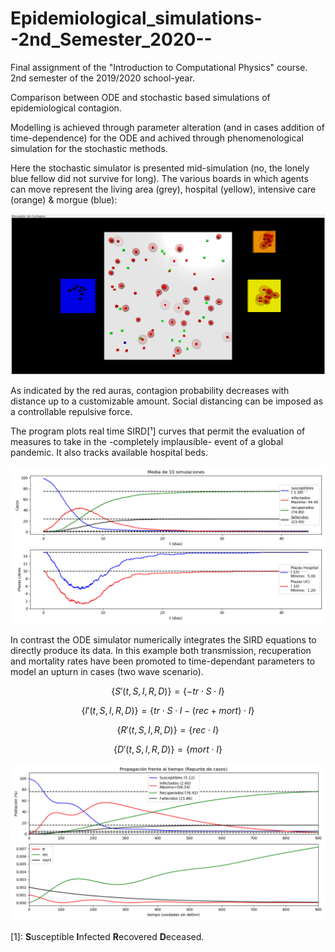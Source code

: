 # Epidemiological_simulations--2nd_Semester_2020--
Final assignment of the "Introduction to Computational Physics" course. 2nd semester of the 2019/2020 school-year.

Comparison between ODE and stochastic based simulations of epidemiological contagion.

Modelling is achieved through parameter alteration (and in cases addition of time-dependence) for the ODE and achived through phenomenological simulation for the stochastic methods.

Here the stochastic simulator is presented mid-simulation (no, the lonely blue fellow did not survive for long). The various boards in which agents can move represent the living area (grey), hospital (yellow), intensive care (orange) & morgue (blue):

![simulator](https://raw.githubusercontent.com/Daniel-Lanchares/Epidemiological_simulations--2nd_Semester_2020--/main/Stochastic_Simulations/Simulation_example.png?raw=true)

As indicated by the red auras, contagion probability decreases with distance up to a customizable amount. Social distancing can be imposed as a controllable repulsive force.

The program plots real time SIRD[¹] curves that permit the evaluation of measures to take in the -completely implausible- event of a global pandemic. It also tracks available hospital beds.

![simulator curves](<https://raw.githubusercontent.com/Daniel-Lanchares/Epidemiological_simulations--2nd_Semester_2020--/main/Stochastic_Simulations/population_density/0.008, False, 5, True, 15.png>)

In contrast the ODE simulator numerically integrates the SIRD equations to directly produce its data. In this example both transmission, recuperation and mortality rates have been promoted to time-dependant parameters to model an upturn in cases (two wave scenario).

$$\{ S'(t,S,I,R,D) \} = \{-tr \cdot S \cdot I \}$$

$$\{ I'(t,S,I,R,D) \} = \{ tr \cdot S \cdot I - (rec+mort)\cdot I	\}$$

$$\{ R'(t,S,I,R,D) \} = \{ rec \cdot I	\}$$

$$\{ D'(t,S,I,R,D) \} = \{ mort \cdot I	\}$$

![simulator curves](<https://raw.githubusercontent.com/Daniel-Lanchares/Epidemiological_simulations--2nd_Semester_2020--/main/ODE_Simulations/Realistic Scenarios/3. Infection upturn.png>)


[1]: **S**usceptible **I**nfected **R**ecovered **D**eceased.
